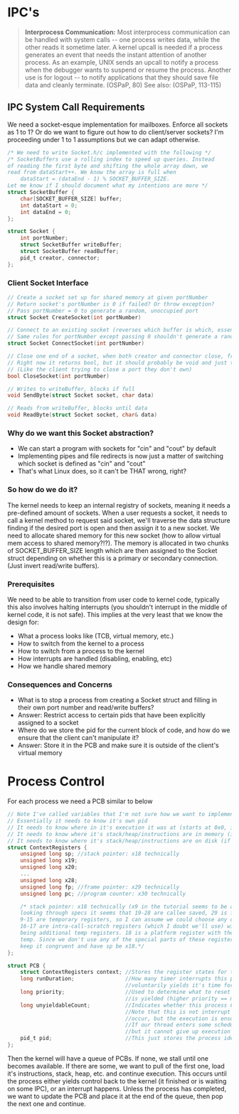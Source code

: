 # IPC's
> **Interprocess Communication:** Most interprocess communication can be handled with system calls -- one process writes data, while the other reads it sometime later. A kernel upcall is needed if a process generates an event that needs the instant attention of another process. As an example, UNIX sends an upcall to notify a process when the debugger wants to suspend or resume the process. Another use is for logout -- to notify applications that they should save file data and cleanly terminate. (OSPaP, 80)
> See also: (OSPaP, 113-115)

## IPC System Call Requirements
We need a socket-esque implementation for mailboxes. Enforce all sockets as 1 to 1? Or do we want to figure out how to do client/server sockets? I'm proceeding under 1 to 1 assumptions but we can adapt otherwise.
```C
/* We need to write Socket.h/c implemented with the following */
/* SocketBuffers use a rolling index to speed up queries. Instead 
of reading the first byte and shifting the whole array down, we 
read from dataStart++. We know the array is full when 
	dataStart = (dataEnd - 1) % SOCKET_BUFFER_SIZE. 
Let me know if I should document what my intentions are more */
struct SocketBuffer {
	char[SOCKET_BUFFER_SIZE] buffer;
	int dataStart = 0;
	int dataEnd = 0;
};

struct Socket {
	int portNumber;
	struct SocketBuffer writeBuffer;
	struct SocketBuffer readBuffer;
	pid_t creator, connector;
};
```

### Client Socket Interface
```C
// Create a socket set up for shared memory at given portNumber
// Return socket's portNumber is 0 if failed? Or throw exception?
// Pass portNumber = 0 to generate a random, unoccupied port
struct Socket CreateSocket(int portNumber)

// Connect to an existing socket (reverses which buffer is which, essentially)
// Same rules for portNumber except passing 0 shouldn't generate a random connection... that would be bad
struct Socket ConnectSocket(int portNumber)

// Close one end of a socket, when both creator and connector close, free up the Socket
// Right now it returns bool, but it should probably be void and just throw an exception if something happens?
// (Like the client trying to close a port they don't own)
bool CloseSocket(int portNumber)

// Writes to writeBuffer, blocks if full
void SendByte(struct Socket socket, char data)

// Reads from writeBuffer, blocks until data
void ReadByte(struct Socket socket, char& data)
```

### Why do we want this Socket abstraction?
- We can start a program with sockets for "cin" and "cout" by default
- Implementing pipes and file redirects is now just a matter of switching which socket is defined as "cin" and "cout"
- That's what Linux does, so it can't be THAT wrong, right?

### So how do we do it?
The kernel needs to keep an internal registry of sockets, meaning it needs a pre-defined amount of sockets. When a user requests a socket, it needs to call a kernel method to request said socket, we'll traverse the data structure finding if the desired port is open and then assign it to a new socket. We need to allocate shared memory for this new socket (how to allow virtual mem access to shared memory?!?). The memory is allocated in two chunks of SOCKET\_BUFFER\_SIZE length which are then assigned to the Socket struct depending on whether this is a primary or secondary connection. (Just invert read/write buffers).

### Prerequisites
We need to be able to transition from user code to kernel code, typically this also involves halting interrupts (you shouldn't interrupt in the middle of kernel code, it is not safe). This implies at the very least that we know the design for:
- What a process looks like (TCB, virtual memory, etc.)
- How to switch from the kernel to a process
- How to switch from a process to the kernel
- How interrupts are handled (disabling, enabling, etc)
- How we handle shared memory

### Consequences and Concerns
- What is to stop a process from creating a Socket struct and filling in their own port number and read/write buffers?
- Answer: Restrict access to certain pids that have been explicitly assigned to a socket
- Where do we store the pid for the current block of code, and how do we ensure that the client can't manipulate it?
- Answer: Store it in the PCB and make sure it is outside of the client's virtual memory

# Process Control
For each process we need a PCB similar to below
```C
// Note I've called variables that I'm not sure how we want to implement as void
// Essentially it needs to know it's own pid
// It needs to know where in it's execution it was at (starts at 0x0, interrupt called at 0x8, needs to resume at 0x8)
// It needs to know where it's stack/heap/instructions are in memory (if at all)
// It needs to know where it's stack/heap/instructions are on disk (if not in memory)
struct ContextRegisters {
	unsigned long sp; //stack pointer: x18 technically
	unsigned long x19;
	unsigned long x20;
	...
	unsigned long x28;
	unsigned long fp; //frame pointer: x29 technically
	unsigned long pc; //program counter: x30 technically

	/* stack pointer: x18 technically (x9 in the tutorial seems to be an arbitrary choice, but 
	looking through specs it seems that 19-28 are callee saved, 29 is fp, 30 is pc. 
	9-15 are temporary registers, so I can assume we could choose any of those. Also,
	16-17 are intra-call-scratch registers (which I doubt we'll use) with the option of
	being additional temp registers. 18 is a platform register with the option of being 
	temp. Since we don't use any of the special parts of these registers, I opted to 
	keep it congruent and have sp be x18.*/
};

struct PCB {
	struct ContextRegisters context; //Stores the register states for this process
	long runDuration;				 //How many timer interrupts this process has left before it
									 //voluntarily yields it's time for other processes
	long priority;					 //Used to determine what to reset runDuration to after time
									 //is yielded (higher priority == more time to run)
	long unyieldableCount;			 //Indicates whether this process CAN yield at the current time.
									 //Note that this is not interrupt disabling, interrupts may still
									 //occur, but the execution is ensured to return to this process after.
									 //If our thread enters some scheduling code, it can handle interrupts safely,
									 //but it cannot give up execution entirely.
	pid_t pid;						 //This just stores the process identifier, pid_t is a generic typename, can be defined later
};
```

Then the kernel will have a queue of PCBs. If none, we stall until one becomes available. If there are some, we want to pull of the first one, load it's instructions, stack, heap, etc. and continue execution. This occurs until the process either yields control back to the kernel (it finished or is waiting on some IPC), or an interrupt happens. Unless the process has completed, we want to update the PCB and place it at the end of the queue, then pop the next one and continue.
